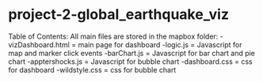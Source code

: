 # project-2-global_earthquake_viz

Table of Contents:
All main files are stored in the mapbox folder:
-vizDashboard.html = main page for dashboard
-logic.js = Javascript for map and marker click events
-barChart.js = Javascript for bar chart and pie chart
-apptershocks.js = Javascript for bubble chart
-dashboard.css = css for dashboard
-wildstyle.css = css for bubble chart
